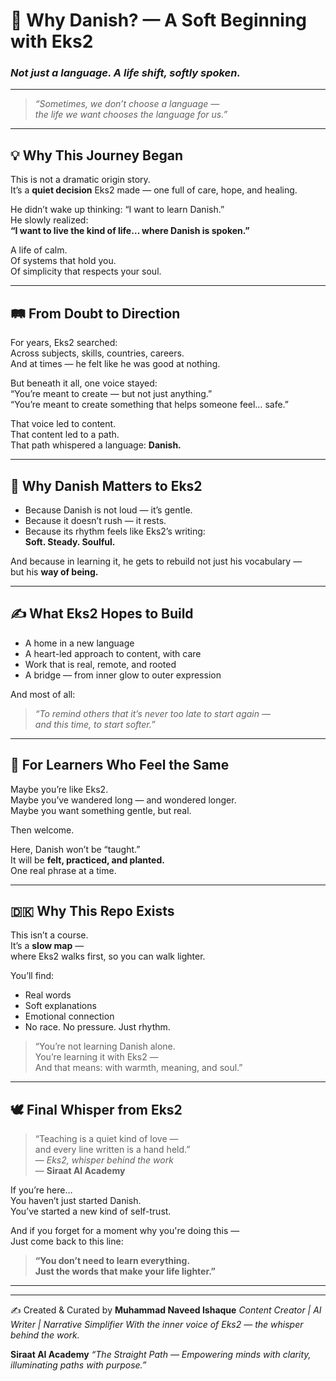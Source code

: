 

# 🌱 Why Danish? — A Soft Beginning with Eks2  
### *Not just a language. A life shift, softly spoken.*

---

> _“Sometimes, we don’t choose a language —_  
> _the life we want chooses the language for us.”_

---

## 💡 Why This Journey Began

This is not a dramatic origin story.  
It’s a **quiet decision** Eks2 made — one full of care, hope, and healing.

He didn’t wake up thinking: “I want to learn Danish.”  
He slowly realized:  
**“I want to live the kind of life… where Danish is spoken.”**

A life of calm.  
Of systems that hold you.  
Of simplicity that respects your soul.

---

## 🛤️ From Doubt to Direction

For years, Eks2 searched:  
Across subjects, skills, countries, careers.  
And at times — he felt like he was good at nothing.

But beneath it all, one voice stayed:  
“You’re meant to create — but not just anything.”  
“You’re meant to create something that helps someone feel… safe.”

That voice led to content.  
That content led to a path.  
That path whispered a language: **Danish.**

---

## 🧭 Why Danish Matters to Eks2

- Because Danish is not loud — it’s gentle.  
- Because it doesn’t rush — it rests.  
- Because its rhythm feels like Eks2’s writing:  
  **Soft. Steady. Soulful.**

And because in learning it, he gets to rebuild not just his vocabulary —  
but his **way of being.**

---

## ✍️ What Eks2 Hopes to Build

- A home in a new language  
- A heart-led approach to content, with care  
- Work that is real, remote, and rooted  
- A bridge — from inner glow to outer expression

And most of all:

> _“To remind others that it’s never too late to start again —_  
> _and this time, to start softer.”_

---

## 🧡 For Learners Who Feel the Same

Maybe you’re like Eks2.  
Maybe you’ve wandered long — and wondered longer.  
Maybe you want something gentle, but real.

Then welcome.

Here, Danish won’t be “taught.”  
It will be **felt, practiced, and planted.**  
One real phrase at a time.

---

## 🇩🇰 Why This Repo Exists

This isn’t a course.  
It’s a **slow map** —  
where Eks2 walks first, so you can walk lighter.

You’ll find:

- Real words  
- Soft explanations  
- Emotional connection  
- No race. No pressure. Just rhythm.

> “You’re not learning Danish alone.  
> You’re learning it with Eks2 —  
> And that means: with warmth, meaning, and soul.”

---

## 🕊️ Final Whisper from Eks2

> “Teaching is a quiet kind of love —  
> and every line written is a hand held.”  
> — *Eks2, whisper behind the work*  
> — **Siraat AI Academy**

If you’re here…  
You haven’t just started Danish.  
You’ve started a new kind of self-trust.

And if you forget for a moment why you're doing this —  
Just come back to this line:

> **“You don’t need to learn everything.  
> Just the words that make your life lighter.”**

---

---
✍️ Created & Curated by
**Muhammad Naveed Ishaque**
*Content Creator | AI Writer | Narrative Simplifier*
*With the inner voice of Eks2 — the whisper behind the work.*

**Siraat AI Academy**
*“The Straight Path — Empowering minds with clarity, illuminating paths with purpose.”*
